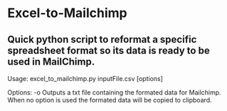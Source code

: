 # Excel-to-Mailchimp
Quick python script to reformat a specific spreadsheet format so its data is ready to be used in MailChimp.
-----------
Usage:
  excel_to_mailchimp.py inputFile.csv [options]

Options:
  -o            Outputs a txt file containing the formated data for Mailchimp.
                When no option is used the formated data will be copied to clipboard.
